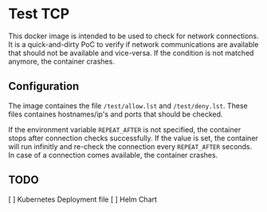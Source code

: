 # Test TCP

This docker image is intended to be used to check for network connections. It is a quick-and-dirty PoC to verify if network communications are available that should not be available and vice-versa. If the condition is not matched anymore, the container crashes. 

## Configuration

The image containes the file `/test/allow.lst` and `/test/deny.lst`. These files containes hostnames/ip's and ports that should be checked.

If the environment variable `REPEAT_AFTER` is not specified, the container stops after connection checks successfully. If the value is set, the container will run infinitly and re-check the connection every `REPEAT_AFTER` seconds. In case of a connection comes available, the container crashes.

## TODO

[ ] Kubernetes Deployment file
[ ] Helm Chart
